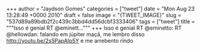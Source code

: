 
+++
author = "Jaydson Gomes"
categories = ["tweet"]
date = "Mon Aug 23 13:28:49 +0000 2010"
draft = false
image = "{TWEET_IMAGE}"
slug = "537d89a89bdb2f2c439c3bbd4dd56dcbf3333406"
tags = ["tweet"]
title = """Isso é genial RT @eminett..."""
+++
Isso é genial RT @eminetto: RT @hellowdan: falando em júpiter maçã, me lembro disso http://youtu.be/2s5PapAIp5Y e me arrebento rindo

